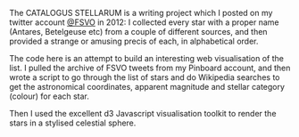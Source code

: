 The CATALOGUS STELLARUM is a writing project which I posted on my twitter account [@FSVO](https://twitter.com/FSVO) in 2012: I collected
every star with a proper name (Antares, Betelgeuse etc) from a couple of different sources, and then provided
a strange or amusing precis of each, in alphabetical order.

The code here is an attempt to build an interesting web visualisation of the list.  I pulled the archive of FSVO tweets
from my Pinboard account, and then wrote a script to go through the list of stars and do Wikipedia searches
to get the astronomical coordinates, apparent magnitude and stellar category (colour) for each star.

Then I used the excellent d3 Javascript visualisation toolkit to render the stars in a stylised celestial
sphere.
